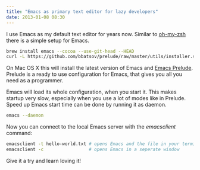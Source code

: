 ```yaml
---
title: "Emacs as primary text editor for lazy developers"
date: 2013-01-08 08:30
---
```


I use Emacs as my default text editor for years now. Similar to
[oh-my-zsh](https://github.com/robbyrussell/oh-my-zsh) there is a simple setup
for Emacs.

```sh
brew install emacs --cocoa --use-git-head --HEAD
curl -L https://github.com/bbatsov/prelude/raw/master/utils/installer.sh | sh
```

On Mac OS X this will install the latest version of Emacs and
[Emacs Prelude](http://batsov.com/prelude/). Prelude is a ready to use
configuration for Emacs, that gives you all you need as a programmer.

Emacs will load its whole configuration, when you start it. This makes
startup very slow, especially when you use a lot of modes like in Prelude.
Speed up Emacs start time can be done by running it as daemon.

```sh
emacs --daemon
```

Now you can connect to the local Emacs server with the _emacsclient_ command:

```sh
emacsclient -t hello-world.txt # opens Emacs and the file in your terminal
emacsclient -c                 # opens Emacs in a seperate window
```

Give it a try and learn loving it!
